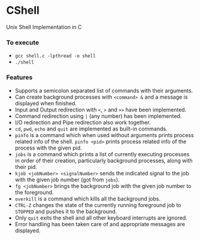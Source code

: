 # CShell
Unix Shell Implementation in C

### To execute
- `gcc shell.c -lpthread -o shell`
- `./shell`

### Features
- Supports a semicolon separated list of commands with their arguments.
- Can create background processes with `<command> &` and a message is displayed when finished.
- Input and Output redirection with `<`, `>` and `>>` have been implemented.
- Command redirection using `|` (any number) has been implemented.
- I/O redirection and Pipe redirection also work together.
- `cd`, `pwd`, `echo` and `quit` are implemented as built-in commands.
- `pinfo` is a command which when used without arguments prints process related info of the shell. `pinfo <pid>` prints process related info of the process with the given pid.
- `jobs` is a command which prints a list of currently executing processes in order of their creation, particularly background processes, along with their pid.
- `kjob <jobNumber> <signalNumber>` sends the indicated signal to the job with the given job number (got from `jobs`).
- `fg <jobNumber>` brings the background job with the given job number to the foreground.
- `overkill` is a command which kills all the background jobs.
- `CTRL-Z` changes the state of the currently running foreground job to `STOPPED` and pushes it to the background.
- Only `quit` exits the shell and all other keyboard interrupts are ignored.
- Error handling has been taken care of and appropriate messages are displayed.




